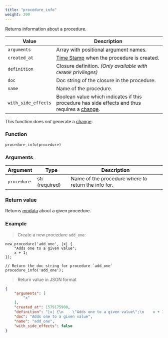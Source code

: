```yaml
---
title: "procedure_info"
weight: 299
---
```


Returns information about a procedure.

Value | Description
------- | -----------
`arguments` | Array with positional argument names.
`created_at` | [Time Stamp](https://wikipedia.org/wiki/Unix_time) when the procedure is created.
`definition` | Closure definition. *(Only available with `CHANGE` privileges)*
`doc` | Doc string of the closure in the procedure.
`name` | Name of the procedure.
`with_side_effects` | Boolean value which indicates if this procedure has side effects and thus requires a [change](../../overview/changes).

This function does *not* generate a [change](../../overview/changes).

### Function

`procedure_info(procedure)`

### Arguments

Argument | Type | Description
-------- | ---- | -----------
`procedure` | str (required) | Name of the procedure where to return the info for.

### Return value

Returns [mpdata](../../data-types/mpdata) about a given procedure.

### Example

> Create a new procedure `add_one`:

```thingsdb,should_pass
new_procedure('add_one', |x| {
    "Adds one to a given value";
    x + 1;
});

// Return the doc string for procedure `add_one`
procedure_info('add_one');
```

> Return value in JSON format

```json
{
    "arguments": [
        "x"
    ],
    "created_at": 1579175900,
    "definition": "|x| {\n    \"Adds one to a given value\";\n    x + 1;\n}",
    "doc": "Adds one to a given value",
    "name": "add_one",
    "with_side_effects": false
}
```
